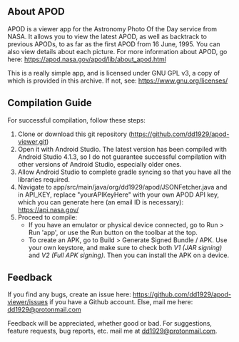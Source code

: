 ## About APOD

APOD is a viewer app for the Astronomy Photo Of the Day service from NASA. It allows you to view the latest APOD, as well as backtrack to previous APODs, to as far as the first APOD from 16 June, 1995. You can also view details about each picture. For more information about APOD, go here: https://apod.nasa.gov/apod/lib/about_apod.html

This is a really simple app, and is licensed under GNU GPL v3, a copy of which is provided in this archive. If not, see: https://www.gnu.org/licenses/

## Compilation Guide
For successful compilation, follow these steps:
1. Clone or download this git repository (https://github.com/dd1929/apod-viewer.git)
2. Open it with Android Studio. The latest version has been compiled with Android Studio 4.1.3, so I do not guarantee successful compilation with other versions of Android Studio, especially older ones.
3. Allow Android Studio to complete gradle syncing so that you have all the libraries required.
4. Navigate to app/src/main/java/org/dd1929/apod/JSONFetcher.java and in API_KEY, replace "yourAPIKeyHere" with your own APOD API key, which you can generate here (an email ID is necessary): https://api.nasa.gov/
5. Proceed to compile:
    * If you have an emulator or physical device connected, go to Run > Run 'app', or use the Run button on the toolbar at the top.
    * To create an APK, go to Build > Generate Signed Bundle / APK. Use your own keystore, and make sure to check both *V1 (JAR signing)* and *V2 (Full APK signing)*. Then you can install the APK on a device.
  
## Feedback

If you find any bugs, create an issue here: https://github.com/dd1929/apod-viewer/issues if you have a Github account. Else, mail me here: dd1929@protonmail.com

Feedback will be appreciated, whether good or bad. For suggestions, feature requests, bug reports, etc. mail me at dd1929@protonmail.com.
